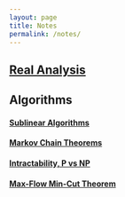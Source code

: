 ```yaml
---
layout: page
title: Notes
permalink: /notes/
---
```


## [Real Analysis](https://tristanchaang.github.io/notes/real_analysis)

## Algorithms

#### <a href="https://raw.githubusercontent.com/Tristanchaang/tristanchaang.github.io/main/downloads/6.1220Sublinear.pdf" download>Sublinear Algorithms</a>

#### <a href="https://raw.githubusercontent.com/Tristanchaang/tristanchaang.github.io/main/downloads/61220MarkovChainTheorems.pdf" download>Markov Chain Theorems</a>

#### <a href="https://raw.githubusercontent.com/Tristanchaang/tristanchaang.github.io/main/downloads/6.1220PvsNP.pdf" download>Intractability, P vs NP</a>

#### <a href="https://raw.githubusercontent.com/Tristanchaang/tristanchaang.github.io/main/downloads/6.1220MaxFlowMinCut.pdf" download>Max-Flow Min-Cut Theorem</a>

